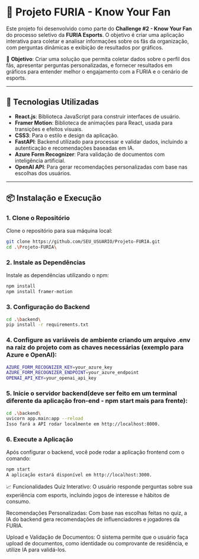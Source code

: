 # 🦁 Projeto FURIA - Know Your Fan

Este projeto foi desenvolvido como parte do **Challenge #2 - Know Your Fan** do processo seletivo da **FURIA Esports**. O objetivo é criar uma aplicação interativa para coletar e analisar informações sobre os fãs da organização, com perguntas dinâmicas e exibição de resultados por gráficos.

🎯 **Objetivo**: Criar uma solução que permita coletar dados sobre o perfil dos fãs, apresentar perguntas personalizadas, e fornecer resultados em gráficos para entender melhor o engajamento com a FURIA e o cenário de esports.

---

## 🚀 Tecnologias Utilizadas

- **React.js**: Biblioteca JavaScript para construir interfaces de usuário.
- **Framer Motion**: Biblioteca de animações para React, usada para transições e efeitos visuais.
- **CSS3**: Para o estilo e design da aplicação.
- **FastAPI**: Backend utilizado para processar e validar dados, incluindo a autenticação e recomendações baseadas em IA.
- **Azure Form Recognizer**: Para validação de documentos com inteligência artificial.
- **OpenAI API**: Para gerar recomendações personalizadas com base nas escolhas dos usuários.

---

## 📦 Instalação e Execução

### 1. Clone o Repositório

Clone o repositório para sua máquina local:

```bash
git clone https://github.com/SEU_USUARIO/Projeto-FURIA.git
cd .\Projeto-FURIA\
```

### 2. Instale as Dependências
Instale as dependências utilizando o npm:

```bash
npm install
npm install framer-motion
```

### 3. Configuração do Backend

``` bash
cd .\backend\
pip install -r requirements.txt
```

### 4. Configure as variáveis de ambiente criando um arquivo .env na raiz do projeto com as chaves necessárias (exemplo para Azure e OpenAI):

``` bash
AZURE_FORM_RECOGNIZER_KEY=your_azure_key
AZURE_FORM_RECOGNIZER_ENDPOINT=your_azure_endpoint
OPENAI_API_KEY=your_openai_api_key

```

### 5. Inicie o servidor backend(deve ser feito em um terminal diferente da aplicação fron-end - npm start mais para frente):
``` bash
cd .\backend\
uvicorn app.main:app --reload
Isso fará a API rodar localmente em http://localhost:8000.
```

### 6. Execute a Aplicação
Após configurar o backend, você pode rodar a aplicação frontend com o comando:

``` bash
npm start
A aplicação estará disponível em http://localhost:3000.
```

📈 Funcionalidades
Quiz Interativo: O usuário responde perguntas sobre sua experiência com esports, incluindo jogos de interesse e hábitos de consumo.

Recomendações Personalizadas: Com base nas escolhas feitas no quiz, a IA do backend gera recomendações de influenciadores e jogadores da FURIA.

Upload e Validação de Documentos: O sistema permite que o usuário faça upload de documentos, como identidade ou comprovante de residência, e utilize IA para validá-los.